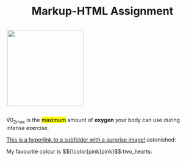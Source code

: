 <!DOCUMENT html>
<html>
<body>

<h1 align="center">Markup-HTML Assignment</h1>

<p style="display:inline-block;"> <img align="right" src="https://img.freepik.com/free-vector/cute-girl-hacker-operating-laptop-cartoon-vector-icon-illustration-people-technology-isolated-flat_138676-9487.jpg" width="200" height="200"></p>
<p> V&#775;0<sub>2max</sub> is the <mark>maximum</mark> amount of <b>oxygen</b> your body can use during intense exercise. </p>
<p> <a href="subfolder/image.md"> This is a hyperlink to a subfolder with a surprise image!</a>:astonished: </p>
<p> My favourite colour is $${\color{pink}pink}$$:two_hearts:</p>

</body>
</html>


